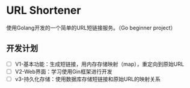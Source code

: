 # URL Shortener
使用Golang开发的一个简单的URL短链接服务。（Go beginner project）
## 开发计划
- [ ] V1-基本功能：生成短链接，用内存存储映射（map），重定向到原始URL
- [ ] V2-Web界面：学习使用Gin框架进行开发
- [ ] v3-持久化存储：使用数据库存储短链接和原始URL的映射关系